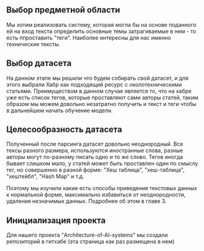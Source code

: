 ## Выбор предметной области

Мы хотим реализовать систему, которая могла бы на основе поданного ей на вход текста определить основные темы затрагиваемые в нем - то есть ппроставить "теги". Наиболее интересны для нас именно технические тексты.

## Выбор датасета

На данном этапе мы решили что будем собирать свой датасет, и для этого выбрали Хабр как подходящий ресурс с околотехническими статьями. Преимуществом в данном случае является то, что на хабре уже есть список тегов, которые проставляют сами авторы статей, таким образом мы можем довольно незатратно получить и текст и теги чтобы в дальнейшем начать обучение модели.

## Целесообразность датасета

Полученный после парсинга датасет довольно неоднородный. Все тексы разного размера, используются иностранные слова, разные авторы могут по-разному писать одно и то же слово. Тегов иногда бывает слишком мало, у статей может быть проставлен один по смыслу тег, но совершенно в разной форме: "Хеш таблица", "хеш-таблица", "хештейбл", "Hash Map" и т.д.

Поэтому мы изучили какие есть способы приведения текстовых данных к нормальной форме, максимально избавиться от неоднородности, удаления незначимых данных. Подробнее об этом в главе 3.

## Инициализация проекта

Для нашего  проекта "Architecture-of-AI-systems" мы создали репозиторий в гитхабе (эта страница как раз размещена в нем)